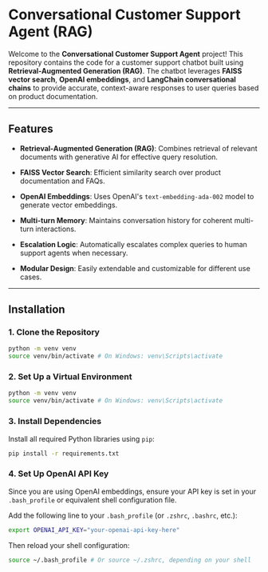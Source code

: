 # **Conversational Customer Support Agent (RAG)**

Welcome to the **Conversational Customer Support Agent** project! This repository contains the code for a customer support chatbot built using **Retrieval-Augmented Generation (RAG)**. The chatbot leverages **FAISS vector search**, **OpenAI embeddings**, and **LangChain conversational chains** to provide accurate, context-aware responses to user queries based on product documentation.

---

## **Features**

- **Retrieval-Augmented Generation (RAG)**:
  Combines retrieval of relevant documents with generative AI for effective query resolution.
  
- **FAISS Vector Search**:
  Efficient similarity search over product documentation and FAQs.

- **OpenAI Embeddings**:
  Uses OpenAI's `text-embedding-ada-002` model to generate vector embeddings.

- **Multi-turn Memory**:
  Maintains conversation history for coherent multi-turn interactions.

- **Escalation Logic**:
  Automatically escalates complex queries to human support agents when necessary.

- **Modular Design**:
  Easily extendable and customizable for different use cases.

---

## **Installation**

### **1. Clone the Repository**
```bash
python -m venv venv
source venv/bin/activate # On Windows: venv\Scripts\activate
```

### **2. Set Up a Virtual Environment**
```bash
python -m venv venv
source venv/bin/activate # On Windows: venv\Scripts\activate
```


### **3. Install Dependencies**
Install all required Python libraries using `pip`:
```bash
pip install -r requirements.txt
```


### **4. Set Up OpenAI API Key**
Since you are using OpenAI embeddings, ensure your API key is set in your `.bash_profile` or equivalent shell configuration file.

Add the following line to your `.bash_profile` (or `.zshrc`, `.bashrc`, etc.):

```bash
export OPENAI_API_KEY="your-openai-api-key-here"
```
Then reload your shell configuration:

```bash
source ~/.bash_profile # Or source ~/.zshrc, depending on your shell
```